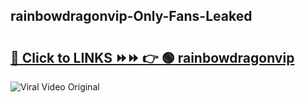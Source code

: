 
 ## rainbowdragonvip-Only-Fans-Leaked

# <h2><a href="https://clipsfans.com/rainbowdragonvip&ref=git">🔗 Click to LINKS ⏩⏩ 👉 🟢 rainbowdragonvip </a></h2>

<a href="https://clipsfans.com/rainbowdragonvip&ref=git" rel="nofollow" data-target="animated-image.originalLink"><img src="https://i.ibb.co.com/xMMVF88/686577567.gif" alt="Viral Video Original" style="max-width: 100%; display: inline-block;" data-target="animated-image.originalImage"></a>
